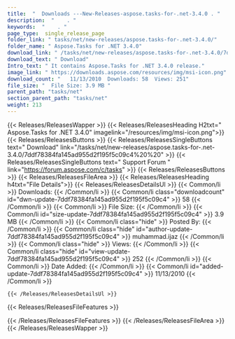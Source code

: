 ```yaml
---
title:  "  Downloads ---New-Releases-aspose.tasks-for-.net-3.4.0 . " 
description:  "    . " 
keywords:  "    . " 
page_type:  single_release_page
folder_link: " tasks/net/new-releases/aspose.tasks-for-.net-3.4.0/"
folder_name: " Aspose.Tasks for .NET 3.4.0"
download_link: " /tasks/net/new-releases/aspose.tasks-for-.net-3.4.0/7ddf78384fa145ad955d2f195f5c09c4"
download_text: " Download"
Intro_text: " It contains Aspose.Tasks for .NET 3.4.0 release."
image_link: " https://downloads.aspose.com/resources/img/msi-icon.png"
download_count: "   11/13/2010  Downloads: 58  Views: 251"
file_size: "  File Size: 3.9 MB "
parent_path: "tasks/net"
section_parent_path: "tasks/net"
weight: 213 
---
```


{{< Releases/ReleasesWapper >}}
  {{< Releases/ReleasesHeading H2txt=" Aspose.Tasks for .NET 3.4.0" imagelink="/resources/img/msi-icon.png">}}
  {{< Releases/ReleasesButtons >}}
    {{< Releases/ReleasesSingleButtons text=" Download" link="/tasks/net/new-releases/aspose.tasks-for-.net-3.4.0/7ddf78384fa145ad955d2f195f5c09c4%20%20" >}}
    {{< Releases/ReleasesSingleButtons text=" Support Forum " link="https://forum.aspose.com/c/tasks" >}}
  {{< Releases/ReleasesButtons >}}
  {{< Releases/ReleasesFileArea >}}
    {{< Releases/ReleasesHeading h4txt="File Details">}}
    {{< Releases/ReleasesDetailsUl >}}
            {{< Common/li  >}} Downloads: {{< /Common/li >}} 
      {{< Common/li class="downloadcount" id="dwn-update-7ddf78384fa145ad955d2f195f5c09c4" >}} 58 {{< /Common/li >}} 
      {{< Common/li  >}} File Size: {{< /Common/li >}} 
      {{< Common/li id="size-update-7ddf78384fa145ad955d2f195f5c09c4" >}} 3.9 MB {{< /Common/li >}} 
      {{< Common/li  class="hide" >}} Posted By: {{< /Common/li >}} 
      {{< Common/li class="hide" id="author-update-7ddf78384fa145ad955d2f195f5c09c4" >}} muhammad.ijaz {{< /Common/li >}} 
      {{< Common/li class="hide"  >}} Views: {{< /Common/li >}} 
      {{< Common/li class="hide" id="view-update-7ddf78384fa145ad955d2f195f5c09c4" >}} 252 {{< /Common/li >}} 
      {{< Common/li  >}} Date Added: {{< /Common/li >}} 
      {{< Common/li id="added-update-7ddf78384fa145ad955d2f195f5c09c4" >}} 11/13/2010 {{< /Common/li >}} 

    {{< /Releases/ReleasesDetailsUl >}}

  {{< Releases/ReleasesFileFeatures >}}
      
  {{< /Releases/ReleasesFileFeatures >}}
 {{< /Releases/ReleasesFileArea >}}
{{< /Releases/ReleasesWapper >}}


